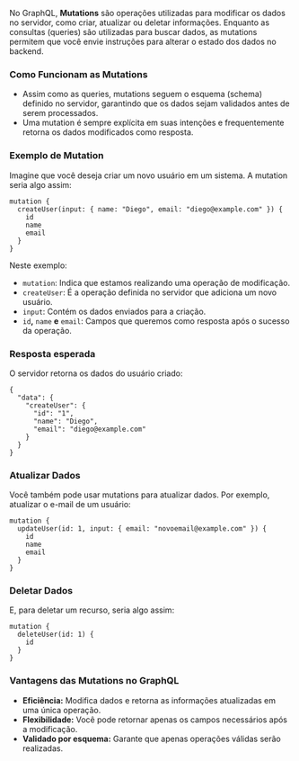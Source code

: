 
No GraphQL, **Mutations** são operações utilizadas para modificar os dados no servidor, como criar, atualizar ou deletar informações. Enquanto as consultas (queries) são utilizadas para buscar dados, as mutations permitem que você envie instruções para alterar o estado dos dados no backend.

### **Como Funcionam as Mutations**

- Assim como as queries, mutations seguem o esquema (schema) definido no servidor, garantindo que os dados sejam validados antes de serem processados.
- Uma mutation é sempre explícita em suas intenções e frequentemente retorna os dados modificados como resposta.

### **Exemplo de Mutation**

Imagine que você deseja criar um novo usuário em um sistema. A mutation seria algo assim:

```
mutation {
  createUser(input: { name: "Diego", email: "diego@example.com" }) {
    id
    name
    email
  }
}
```

Neste exemplo:

- `mutation`: Indica que estamos realizando uma operação de modificação.
- `createUser`: É a operação definida no servidor que adiciona um novo usuário.
- `input`: Contém os dados enviados para a criação.
- `id`**,** `name` **e** `email`: Campos que queremos como resposta após o sucesso da operação.

### **Resposta esperada**

O servidor retorna os dados do usuário criado:

```
{
  "data": {
    "createUser": {
      "id": "1",
      "name": "Diego",
      "email": "diego@example.com"
    }
  }
}
```

### **Atualizar Dados**

Você também pode usar mutations para atualizar dados. Por exemplo, atualizar o e-mail de um usuário:

```
mutation {
  updateUser(id: 1, input: { email: "novoemail@example.com" }) {
    id
    name
    email
  }
}
```

### **Deletar Dados**

E, para deletar um recurso, seria algo assim:

```
mutation {
  deleteUser(id: 1) {
    id
  }
}
```

### **Vantagens das Mutations no GraphQL**

- **Eficiência:** Modifica dados e retorna as informações atualizadas em uma única operação.
- **Flexibilidade:** Você pode retornar apenas os campos necessários após a modificação.
- **Validado por esquema:** Garante que apenas operações válidas serão realizadas.

